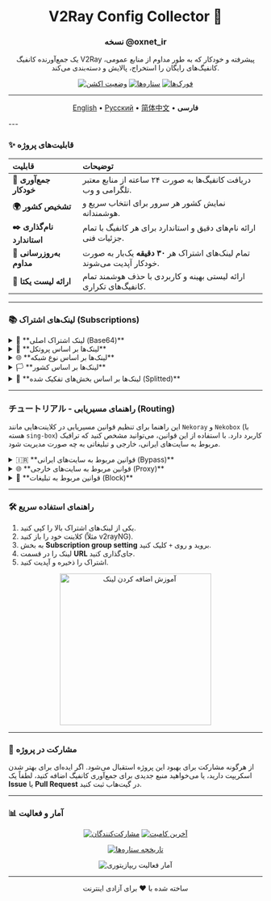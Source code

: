 <div align="center">

# V2Ray Config Collector 🚀
### نسخه @oxnet_ir

<p>
یک جمع‌آورنده کانفیگ V2Ray پیشرفته و خودکار که به طور مداوم از منابع عمومی، کانفیگ‌های رایگان را استخراج، پالایش و دسته‌بندی می‌کند.
</p>

<p>
<a href="https://github.com/PlanAsli/configs-collector-v2ray/actions/workflows/config_collector_workflow.yml"><img src="https://img.shields.io/github/actions/workflow/status/PlanAsli/configs-collector-v2ray/config_collector_workflow.yml?style=for-the-badge&logo=githubactions&logoColor=white" alt="وضعیت اکشن"></a>
<a href="https://github.com/PlanAsli/configs-collector-v2ray/stargazers"><img src="https://img.shields.io/github/stars/PlanAsli/configs-collector-v2ray?style=for-the-badge&color=gold&logo=github" alt="ستاره‌ها"></a>
<a href="https://github.com/PlanAsli/configs-collector-v2ray/network/members"><img src="https://img.shields.io/github/forks/PlanAsli/configs-collector-v2ray?style=for-the-badge&color=blue&logo=github" alt="فورک‌ها"></a>
</p>

</div>

---
<p align="center">
  <a href="#">English</a> •
  <a href="#">Русский</a> •
  <a href="#">简体中文</a> •
  <b>فارسی</b>
</p>
---

### ✨ قابلیت‌های پروژه

| قابلیت | توضیحات |
| :--- | :--- |
| **🤖 جمع‌آوری خودکار** | دریافت کانفیگ‌ها به صورت ۲۴ ساعته از منابع معتبر تلگرامی و وب. |
| **🌍 تشخیص کشور** | نمایش کشور هر سرور برای انتخاب سریع و هوشمندانه. |
| **✒️ نام‌گذاری استاندارد** | ارائه نام‌های دقیق و استاندارد برای هر کانفیگ با تمام جزئیات فنی. |
| **🔄 به‌روزرسانی مداوم** | تمام لینک‌های اشتراک هر **۳۰ دقیقه** یک‌بار به صورت خودکار آپدیت می‌شوند. |
| **💎 ارائه لیست یکتا** | ارائه لیستی بهینه و کاربردی با حذف هوشمند تمام کانفیگ‌های تکراری. |

---

### 📚 لینک‌های اشتراک (Subscriptions)

<details>
<summary>🔰 **لینک اشتراک اصلی (Base64)**</summary>
<br>

| نوع | لینک اشتراک |
|---|---|
| All Configs | [Subscription Link](https://raw.githubusercontent.com/PlanAsli/configs-collector-v2ray/main/sub/subscribe/base64.txt) |

</details>

<details>
<summary>📌 **لینک‌ها بر اساس پروتکل**</summary>
<br>

| پروتکل | لینک اشتراک |
|---|---|
| VLESS | [Link](https://raw.githubusercontent.com/PlanAsli/configs-collector-v2ray/main/sub/protocols/vless.TXT) |
| VMess | [Link](https://raw.githubusercontent.com/PlanAsli/configs-collector-v2ray/main/sub/protocols/vmess.TXT) |
| Trojan | [Link](https://raw.githubusercontent.com/PlanAsli/configs-collector-v2ray/main/sub/protocols/trojan.TXT) |
| Shadowsocks | [Link](https://raw.githubusercontent.com/PlanAsli/configs-collector-v2ray/main/sub/protocols/shadowsocks.TXT) |

</details>

<details>
<summary>🌐 **لینک‌ها بر اساس نوع شبکه**</summary>
<br>

| نوع شبکه | لینک اشتراک | نوع شبکه | لینک اشتراک |
|---|---|---|---|
| REALITY | [Link](https://raw.githubusercontent.com/PlanAsli/configs-collector-v2ray/main/sub/networks/reality.TXT) | H2 | [Link](https://raw.githubusercontent.com/PlanAsli/configs-collector-v2ray/main/sub/networks/h2.TXT) |
| gRPC | [Link](https://raw.githubusercontent.com/PlanAsli/configs-collector-v2ray/main/sub/networks/grpc.TXT) | KCP | [Link](https://raw.githubusercontent.com/PlanAsli/configs-collector-v2ray/main/sub/networks/kcp.TXT) |
| WebSocket | [Link](https://raw.githubusercontent.com/PlanAsli/configs-collector-v2ray/main/sub/networks/ws.TXT) | RAW | [Link](https://raw.githubusercontent.com/PlanAsli/configs-collector-v2ray/main/sub/networks/raw.TXT) |
| TCP | [Link](https://raw.githubusercontent.com/PlanAsli/configs-collector-v2ray/main/sub/networks/tcp.TXT) | Splithttp | [Link](https://raw.githubusercontent.com/PlanAsli/configs-collector-v2ray/main/sub/networks/splithttp.TXT) |
| HTTP | [Link](https://raw.githubusercontent.com/PlanAsli/configs-collector-v2ray/main/sub/networks/http.TXT) | HttpUpgrade | [Link](https://raw.githubusercontent.com/PlanAsli/configs-collector-v2ray/main/sub/networks/httpupgrade.TXT) |
| Xhttp | [Link](https://raw.githubusercontent.com/PlanAsli/configs-collector-v2ray/main/sub/networks/xhttp.TXT) | | |

</details>

<details>
<summary>🏳️ **لینک‌ها بر اساس کشور**</summary>
<br>

| | | | | |
|:---:|:---:|:---:|:---:|:---:|
| [AE](https://raw.githubusercontent.com/PlanAsli/configs-collector-v2ray/main/sub/countries/AE.TXT) | [AL](https://raw.githubusercontent.com/PlanAsli/configs-collector-v2ray/main/sub/countries/AL.TXT) | [AM](https://raw.githubusercontent.com/PlanAsli/configs-collector-v2ray/main/sub/countries/AM.TXT) | [AR](https://raw.githubusercontent.com/PlanAsli/configs-collector-v2ray/main/sub/countries/AR.TXT) | [AT](https://raw.githubusercontent.com/PlanAsli/configs-collector-v2ray/main/sub/countries/AT.TXT) |
| [AU](https://raw.githubusercontent.com/PlanAsli/configs-collector-v2ray/main/sub/countries/AU.TXT) | [AZ](https://raw.githubusercontent.com/PlanAsli/configs-collector-v2ray/main/sub/countries/AZ.TXT) | [BA](https://raw.githubusercontent.com/PlanAsli/configs-collector-v2ray/main/sub/countries/BA.TXT) | [BE](https://raw.githubusercontent.com/PlanAsli/configs-collector-v2ray/main/sub/countries/BE.TXT) | [BG](https://raw.githubusercontent.com/PlanAsli/configs-collector-v2ray/main/sub/countries/BG.TXT) |
| [BH](https://raw.githubusercontent.com/PlanAsli/configs-collector-v2ray/main/sub/countries/BH.TXT) | [BO](https://raw.githubusercontent.com/PlanAsli/configs-collector-v2ray/main/sub/countries/BO.TXT) | [BR](https://raw.githubusercontent.com/PlanAsli/configs-collector-v2ray/main/sub/countries/BR.TXT) | [BZ](https://raw.githubusercontent.com/PlanAsli/configs-collector-v2ray/main/sub/countries/BZ.TXT) | [CA](https://raw.githubusercontent.com/PlanAsli/configs-collector-v2ray/main/sub/countries/CA.TXT) |
| [CH](https://raw.githubusercontent.com/PlanAsli/configs-collector-v2ray/main/sub/countries/CH.TXT) | [CL](https://raw.githubusercontent.com/PlanAsli/configs-collector-v2ray/main/sub/countries/CL.TXT) | [CN](https://raw.githubusercontent.com/PlanAsli/configs-collector-v2ray/main/sub/countries/CN.TXT) | [CO](https://raw.githubusercontent.com/PlanAsli/configs-collector-v2ray/main/sub/countries/CO.TXT) | [CR](https://raw.githubusercontent.com/PlanAsli/configs-collector-v2ray/main/sub/countries/CR.TXT) |
| [CY](https://raw.githubusercontent.com/PlanAsli/configs-collector-v2ray/main/sub/countries/CY.TXT) | [CZ](https://raw.githubusercontent.com/PlanAsli/configs-collector-v2ray/main/sub/countries/CZ.TXT) | [DE](https://raw.githubusercontent.com/PlanAsli/configs-collector-v2ray/main/sub/countries/DE.TXT) | [DK](https://raw.githubusercontent.com/PlanAsli/configs-collector-v2ray/main/sub/countries/DK.TXT) | [EC](https://raw.githubusercontent.com/PlanAsli/configs-collector-v2ray/main/sub/countries/EC.TXT) |
| [EE](https://raw.githubusercontent.com/PlanAsli/configs-collector-v2ray/main/sub/countries/EE.TXT) | [ES](https://raw.githubusercontent.com/PlanAsli/configs-collector-v2ray/main/sub/countries/ES.TXT) | [FI](https://raw.githubusercontent.com/PlanAsli/configs-collector-v2ray/main/sub/countries/FI.TXT) | [FR](https://raw.githubusercontent.com/PlanAsli/configs-collector-v2ray/main/sub/countries/FR.TXT) | [GB](https://raw.githubusercontent.com/PlanAsli/configs-collector-v2ray/main/sub/countries/GB.TXT) |
| [GR](https://raw.githubusercontent.com/PlanAsli/configs-collector-v2ray/main/sub/countries/GR.TXT) | [GT](https://raw.githubusercontent.com/PlanAsli/configs-collector-v2ray/main/sub/countries/GT.TXT) | [HK](https://raw.githubusercontent.com/PlanAsli/configs-collector-v2ray/main/sub/countries/HK.TXT) | [HR](https://raw.githubusercontent.com/PlanAsli/configs-collector-v2ray/main/sub/countries/HR.TXT) | [HU](https://raw.githubusercontent.com/PlanAsli/configs-collector-v2ray/main/sub/countries/HU.TXT) |
| [ID](https://raw.githubusercontent.com/PlanAsli/configs-collector-v2ray/main/sub/countries/ID.TXT) | [IE](https://raw.githubusercontent.com/PlanAsli/configs-collector-v2ray/main/sub/countries/IE.TXT) | [IL](https://raw.githubusercontent.com/PlanAsli/configs-collector-v2ray/main/sub/countries/IL.TXT) | [IN](https://raw.githubusercontent.com/PlanAsli/configs-collector-v2ray/main/sub/countries/IN.TXT) | [IR](https://raw.githubusercontent.com/PlanAsli/configs-collector-v2ray/main/sub/countries/IR.TXT) |
| [IS](https://raw.githubusercontent.com/PlanAsli/configs-collector-v2ray/main/sub/countries/IS.TXT) | [IT](https://raw.githubusercontent.com/PlanAsli/configs-collector-v2ray/main/sub/countries/IT.TXT) | [JO](https://raw.githubusercontent.com/PlanAsli/configs-collector-v2ray/main/sub/countries/JO.TXT) | [JP](https://raw.githubusercontent.com/PlanAsli/configs-collector-v2ray/main/sub/countries/JP.TXT) | [KR](https://raw.githubusercontent.com/PlanAsli/configs-collector-v2ray/main/sub/countries/KR.TXT) |
| [KZ](https://raw.githubusercontent.com/PlanAsli/configs-collector-v2ray/main/sub/countries/KZ.TXT) | [LT](https://raw.githubusercontent.com/PlanAsli/configs-collector-v2ray/main/sub/countries/LT.TXT) | [LU](https://raw.githubusercontent.com/PlanAsli/configs-collector-v2ray/main/sub/countries/LU.TXT) | [LV](https://raw.githubusercontent.com/PlanAsli/configs-collector-v2ray/main/sub/countries/LV.TXT) | [MD](https://raw.githubusercontent.com/PlanAsli/configs-collector-v2ray/main/sub/countries/MD.TXT) |
| [MK](https://raw.githubusercontent.com/PlanAsli/configs-collector-v2ray/main/sub/countries/MK.TXT) | [MN](https://raw.githubusercontent.com/PlanAsli/configs-collector-v2ray/main/sub/countries/MN.TXT) | [MO](https://raw.githubusercontent.com/PlanAsli/configs-collector-v2ray/main/sub/countries/MO.TXT) | [MT](https://raw.githubusercontent.com/PlanAsli/configs-collector-v2ray/main/sub/countries/MT.TXT) | [MU](https://raw.githubusercontent.com/PlanAsli/configs-collector-v2ray/main/sub/countries/MU.TXT) |
| [MX](https://raw.githubusercontent.com/PlanAsli/configs-collector-v2ray/main/sub/countries/MX.TXT) | [MY](https://raw.githubusercontent.com/PlanAsli/configs-collector-v2ray/main/sub/countries/MY.TXT) | [NG](https://raw.githubusercontent.com/PlanAsli/configs-collector-v2ray/main/sub/countries/NG.TXT) | [NL](https://raw.githubusercontent.com/PlanAsli/configs-collector-v2ray/main/sub/countries/NL.TXT) | [NO](https://raw.githubusercontent.com/PlanAsli/configs-collector-v2ray/main/sub/countries/NO.TXT) |
| [NZ](https://raw.githubusercontent.com/PlanAsli/configs-collector-v2ray/main/sub/countries/NZ.TXT) | [PA](https://raw.githubusercontent.com/PlanAsli/configs-collector-v2ray/main/sub/countries/PA.TXT) | [PE](https://raw.githubusercontent.com/PlanAsli/configs-collector-v2ray/main/sub/countries/PE.TXT) | [PH](https://raw.githubusercontent.com/PlanAsli/configs-collector-v2ray/main/sub/countries/PH.TXT) | [PK](https://raw.githubusercontent.com/PlanAsli/configs-collector-v2ray/main/sub/countries/PK.TXT) |
| [PL](https://raw.githubusercontent.com/PlanAsli/configs-collector-v2ray/main/sub/countries/PL.TXT) | [PR](https://raw.githubusercontent.com/PlanAsli/configs-collector-v2ray/main/sub/countries/PR.TXT) | [PT](https://raw.githubusercontent.com/PlanAsli/configs-collector-v2ray/main/sub/countries/PT.TXT) | [PY](https://raw.githubusercontent.com/PlanAsli/configs-collector-v2ray/main/sub/countries/PY.TXT) | [RO](https://raw.githubusercontent.com/PlanAsli/configs-collector-v2ray/main/sub/countries/RO.TXT) |
| [RS](https://raw.githubusercontent.com/PlanAsli/configs-collector-v2ray/main/sub/countries/RS.TXT) | [RU](https://raw.githubusercontent.com/PlanAsli/configs-collector-v2ray/main/sub/countries/RU.TXT) | [SA](https://raw.githubusercontent.com/PlanAsli/configs-collector-v2ray/main/sub/countries/SA.TXT) | [SC](https://raw.githubusercontent.com/PlanAsli/configs-collector-v2ray/main/sub/countries/SC.TXT) | [SE](https://raw.githubusercontent.com/PlanAsli/configs-collector-v2ray/main/sub/countries/SE.TXT) |
| [SG](https://raw.githubusercontent.com/PlanAsli/configs-collector-v2ray/main/sub/countries/SG.TXT) | [SI](https://raw.githubusercontent.com/PlanAsli/configs-collector-v2ray/main/sub/countries/SI.TXT) | [SK](https://raw.githubusercontent.com/PlanAsli/configs-collector-v2ray/main/sub/countries/SK.TXT) | [TH](https://raw.githubusercontent.com/PlanAsli/configs-collector-v2ray/main/sub/countries/TH.TXT) | [TR](https://raw.githubusercontent.com/PlanAsli/configs-collector-v2ray/main/sub/countries/TR.TXT) |
| [TW](https://raw.githubusercontent.com/PlanAsli/configs-collector-v2ray/main/sub/countries/TW.TXT) | [UA](https://raw.githubusercontent.com/PlanAsli/configs-collector-v2ray/main/sub/countries/UA.TXT) | [US](https://raw.githubusercontent.com/PlanAsli/configs-collector-v2ray/main/sub/countries/US.TXT) | [VG](https://raw.githubusercontent.com/PlanAsli/configs-collector-v2ray/main/sub/countries/VG.TXT) | [VN](https://raw.githubusercontent.com/PlanAsli/configs-collector-v2ray/main/sub/countries/VN.TXT) |
| [ZA](https://raw.githubusercontent.com/PlanAsli/configs-collector-v2ray/main/sub/countries/ZA.TXT) | | | | |

</details>

<details>
<summary>🔀 **لینک‌ها بر اساس بخش‌های تفکیک شده (Splitted)**</summary>
<br>

| بخش | لینک اشتراک | بخش | لینک اشتراک |
|---|---|---|---|
| Mixed 1 | [Link](https://raw.githubusercontent.com/PlanAsli/configs-collector-v2ray/main/sub/splitted/mixed_1.TXT) | Mixed 6 | [Link](https://raw.githubusercontent.com/PlanAsli/configs-collector-v2ray/main/sub/splitted/mixed_6.TXT) |
| Mixed 2 | [Link](https://raw.githubusercontent.com/PlanAsli/configs-collector-v2ray/main/sub/splitted/mixed_2.TXT) | Mixed 7 | [Link](https://raw.githubusercontent.com/PlanAsli/configs-collector-v2ray/main/sub/splitted/mixed_7.TXT) |
| Mixed 3 | [Link](https://raw.githubusercontent.com/PlanAsli/configs-collector-v2ray/main/sub/splitted/mixed_3.TXT) | Mixed 8 | [Link](https://raw.githubusercontent.com/PlanAsli/configs-collector-v2ray/main/sub/splitted/mixed_8.TXT) |
| Mixed 4 | [Link](https://raw.githubusercontent.com/PlanAsli/configs-collector-v2ray/main/sub/splitted/mixed_4.TXT) | Mixed 9 | [Link](https://raw.githubusercontent.com/PlanAsli/configs-collector-v2ray/main/sub/splitted/mixed_9.TXT) |
| Mixed 5 | [Link](https://raw.githubusercontent.com/PlanAsli/configs-collector-v2ray/main/sub/splitted/mixed_5.TXT) | Mixed 10 | [Link](https://raw.githubusercontent.com/PlanAsli/configs-collector-v2ray/main/sub/splitted/mixed_10.TXT) |

</details>

---

### チュートリアル - راهنمای مسیریابی (Routing)

این راهنما برای تنظیم قوانین مسیریابی در کلاینت‌هایی مانند `Nekoray` و `Nekobox` (با هسته `sing-box`) کاربرد دارد. با استفاده از این قوانین، می‌توانید مشخص کنید که ترافیک مربوط به سایت‌های ایرانی، خارجی و تبلیغاتی به چه صورت مدیریت شود.

<details>
<summary>🇮🇷 **قوانین مربوط به سایت‌های ایرانی (Bypass)**</summary>
<br>

این دامنه‌ها به صورت مستقیم و بدون عبور از فیلترشکن باز می‌شوند.
```
geosite:category-ir
geosite:category-bank-ir
geosite:category-bourse-ir
geosite:category-education-ir
geosite:category-forums-ir
geosite:category-gov-ir
geosite:category-insurance-ir
geosite:category-media-ir
geosite:category-news-ir
geosite:category-payment-ir
geosite:category-scholar-ir
geosite:category-shopping-ir
geosite:category-social-media-ir
geosite:category-tech-ir
geosite:category-travel-ir
```

</details>

<details>
<summary>🌐 **قوانین مربوط به سایت‌های خارجی (Proxy)**</summary>
<br>

این دامنه‌ها از طریق کانفیگ‌های این پروژه باز می‌شوند.
```
geosite:apple
geosite:adobe
geosite:anthropic
geosite:openai
geosite:clubhouse
geosite:netflix
geosite:nvidia
geosite:intel
geosite:amd
geosite:signal
geosite:soundcloud
geosite:youtube
geosite:telegram
geosite:twitter
geosite:instagram
geosite:facebook
geosite:pinterest
geosite:tiktok
geosite:spotify
geosite:twitch
geosite:discord
```
</details>

<details>
<summary>🚫 **قوانین مربوط به تبلیغات (Block)**</summary>
<br>
این دامنه‌ها برای جلوگیری از نمایش تبلیغات، مسدود می‌شوند.

```
geosite:category-ads-all
geosite:category-ads-ir
geosite:google-ads
geosite:spotify-ads
geosite:adobe-ads
geosite:apple-ads
```
</details>

---

### 🛠️ راهنمای استفاده سریع

1. یکی از لینک‌های اشتراک بالا را کپی کنید.
2. کلاینت خود را باز کنید (مثلاً v2rayNG).
3. به بخش **Subscription group setting** بروید و روی `+` کلیک کنید.
4. لینک را در قسمت **URL** جای‌گذاری کنید.
5. اشتراک را ذخیره و آپدیت کنید.

<p align="center">
  <img src="https://user-images.githubusercontent.com/26433295/234488358-855f824b-629a-4c92-881c-15a4c5822366.gif" alt="آموزش اضافه کردن لینک" width="300"/>
</p>

---

### 🤝 مشارکت در پروژه

از هرگونه مشارکت برای بهبود این پروژه استقبال می‌شود. اگر ایده‌ای برای بهتر شدن اسکریپت دارید، یا می‌خواهید منبع جدیدی برای جمع‌آوری کانفیگ اضافه کنید، لطفاً یک **Issue** یا **Pull Request** در گیت‌هاب ثبت کنید.

---

### 📊 آمار و فعالیت

<p align="center">
<a href="https://github.com/PlanAsli/configs-collector-v2ray/graphs/contributors"><img src="https://img.shields.io/github/contributors/PlanAsli/configs-collector-v2ray.svg?style=flat-square" alt="مشارکت‌کنندگان"></a>
<a href="https://github.com/PlanAsli/configs-collector-v2ray"><img src="https://img.shields.io/github/last-commit/PlanAsli/configs-collector-v2ray.svg?style=flat-square" alt="آخرین کامیت"></a>
</p>

<p align="center">
<a href="https://star-history.com/#PlanAsli/configs-collector-v2ray&Date">
  <img src="https://api.star-history.com/svg?repos=PlanAsli/configs-collector-v2ray&type=Date" alt="تاریخچه ستاره‌ها">
</a>
</p>

<p align="center">
  <img src="https://repobeats.axiom.co/api/embed/6e88aa7d66986824532760b5b14120a22c8ca813" alt="آمار فعالیت ریپازیتوری">
</p>

<hr>

<p align="center">
  ساخته شده با ❤️ برای آزادی اینترنت
</p>
